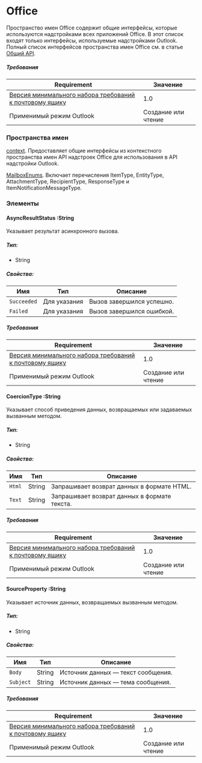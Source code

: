 

# Office

Пространство имен Office содержит общие интерфейсы, которые используются надстройками всех приложений Office. В этот список входят только интерфейсы, используемые надстройками Outlook. Полный список интерфейсов пространства имен Office см. в статье [Общий API](../../shared/shared-api.md).

##### Требования

|Requirement| Значение|
|---|---|
|[Версия минимального набора требований к почтовому ящику](../tutorial-api-requirement-sets.md)| 1.0|
|Применимый режим Outlook| Создание или чтение|

### Пространства имен

[context](Office.context.md). Предоставляет общие интерфейсы из контекстного пространства имен API надстроек Office для использования в API надстройки Outlook.

[MailboxEnums](Office.MailboxEnums.md). Включает перечисления ItemType, EntityType, AttachmentType, RecipientType, ResponseType и ItemNotificationMessageType.

### Элементы

####  AsyncResultStatus :String

Указывает результат асинхронного вызова.

##### Тип:

*   String

##### Свойства:

|Имя| Тип| Описание|
|---|---|---|
|`Succeeded`| Для указания|Вызов завершился успешно.|
|`Failed`| Для указания|Вызов завершился ошибкой.|

##### Требования

|Requirement| Значение|
|---|---|
|[Версия минимального набора требований к почтовому ящику](../tutorial-api-requirement-sets.md)| 1.0|
|Применимый режим Outlook| Создание или чтение|
####  CoercionType :String

Указывает способ приведения данных, возвращаемых или задаваемых вызванным методом.

##### Тип:

*   String

##### Свойства:

|Имя| Тип| Описание|
|---|---|---|
|`Html`| String|Запрашивает возврат данных в формате HTML.|
|`Text`| String|Запрашивает возврат данных в формате текста.|

##### Требования

|Requirement| Значение|
|---|---|
|[Версия минимального набора требований к почтовому ящику](../tutorial-api-requirement-sets.md)| 1.0|
|Применимый режим Outlook| Создание или чтение|
####  SourceProperty :String

Указывает источник данных, возвращаемых вызванным методом.

##### Тип:

*   String

##### Свойства:

|Имя| Тип| Описание|
|---|---|---|
|`Body`| String|Источник данных — текст сообщения.|
|`Subject`| String|Источник данных — тема сообщения.|

##### Требования

|Requirement| Значение|
|---|---|
|[Версия минимального набора требований к почтовому ящику](../tutorial-api-requirement-sets.md)| 1.0|
|Применимый режим Outlook| Создание или чтение|
